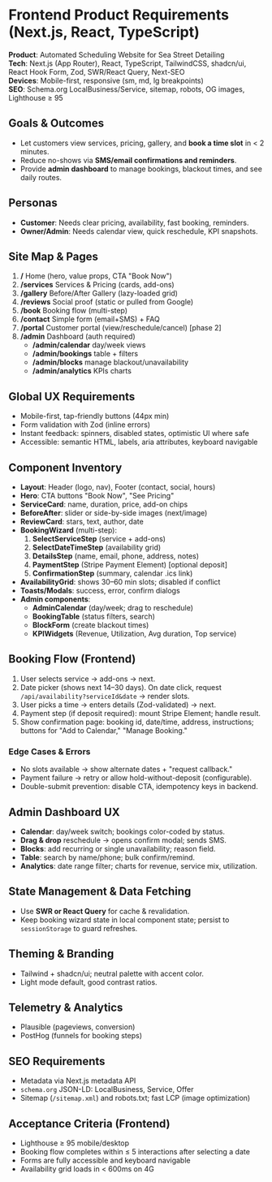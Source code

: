 # Frontend Product Requirements (Next.js, React, TypeScript)

**Product**: Automated Scheduling Website for Sea Street Detailing  
**Tech**: Next.js (App Router), React, TypeScript, TailwindCSS, shadcn/ui, React Hook Form, Zod, SWR/React Query, Next-SEO  
**Devices**: Mobile-first, responsive (sm, md, lg breakpoints)  
**SEO**: Schema.org LocalBusiness/Service, sitemap, robots, OG images, Lighthouse ≥ 95

## Goals & Outcomes
- Let customers view services, pricing, gallery, and **book a time slot** in < 2 minutes.
- Reduce no-shows via **SMS/email confirmations and reminders**.
- Provide **admin dashboard** to manage bookings, blackout times, and see daily routes.

## Personas
- **Customer**: Needs clear pricing, availability, fast booking, reminders.
- **Owner/Admin**: Needs calendar view, quick reschedule, KPI snapshots.

## Site Map & Pages
1. **/** Home (hero, value props, CTA "Book Now")
2. **/services** Services & Pricing (cards, add-ons)
3. **/gallery** Before/After Gallery (lazy-loaded grid)
4. **/reviews** Social proof (static or pulled from Google)
5. **/book** Booking flow (multi-step)
6. **/contact** Simple form (email+SMS) + FAQ
7. **/portal** Customer portal (view/reschedule/cancel) [phase 2]
8. **/admin** Dashboard (auth required)
   - **/admin/calendar** day/week views
   - **/admin/bookings** table + filters
   - **/admin/blocks** manage blackout/unavailability
   - **/admin/analytics** KPIs charts

## Global UX Requirements
- Mobile-first, tap-friendly buttons (44px min)
- Form validation with Zod (inline errors)
- Instant feedback: spinners, disabled states, optimistic UI where safe
- Accessible: semantic HTML, labels, aria attributes, keyboard navigable

## Component Inventory
- **Layout**: Header (logo, nav), Footer (contact, social, hours)
- **Hero**: CTA buttons "Book Now", "See Pricing"
- **ServiceCard**: name, duration, price, add-on chips
- **BeforeAfter**: slider or side-by-side images (next/image)
- **ReviewCard**: stars, text, author, date
- **BookingWizard** (multi-step):
  1. **SelectServiceStep** (service + add-ons)
  2. **SelectDateTimeStep** (availability grid)
  3. **DetailsStep** (name, email, phone, address, notes)
  4. **PaymentStep** (Stripe Payment Element) [optional deposit]
  5. **ConfirmationStep** (summary, calendar .ics link)
- **AvailabilityGrid**: shows 30–60 min slots; disabled if conflict
- **Toasts/Modals**: success, error, confirm dialogs
- **Admin components**:
  - **AdminCalendar** (day/week; drag to reschedule)
  - **BookingTable** (status filters, search)
  - **BlockForm** (create blackout times)
  - **KPIWidgets** (Revenue, Utilization, Avg duration, Top service)

## Booking Flow (Frontend)
1. User selects service → add-ons → next.
2. Date picker (shows next 14–30 days). On date click, request `/api/availability?serviceId&date` → render slots.
3. User picks a time → enters details (Zod-validated) → next.
4. Payment step (if deposit required): mount Stripe Element; handle result.
5. Show confirmation page: booking id, date/time, address, instructions; buttons for "Add to Calendar," "Manage Booking."

### Edge Cases & Errors
- No slots available → show alternate dates + "request callback."
- Payment failure → retry or allow hold-without-deposit (configurable).
- Double-submit prevention: disable CTA, idempotency keys in backend.

## Admin Dashboard UX
- **Calendar**: day/week switch; bookings color-coded by status.
- **Drag & drop** reschedule → opens confirm modal; sends SMS.
- **Blocks**: add recurring or single unavailability; reason field.
- **Table**: search by name/phone; bulk confirm/remind.
- **Analytics**: date range filter; charts for revenue, service mix, utilization.

## State Management & Data Fetching
- Use **SWR or React Query** for cache & revalidation.
- Keep booking wizard state in local component state; persist to `sessionStorage` to guard refreshes.

## Theming & Branding
- Tailwind + shadcn/ui; neutral palette with accent color.
- Light mode default, good contrast ratios.

## Telemetry & Analytics
- Plausible (pageviews, conversion)
- PostHog (funnels for booking steps)

## SEO Requirements
- Metadata via Next.js metadata API
- `schema.org` JSON-LD: LocalBusiness, Service, Offer
- Sitemap (`/sitemap.xml`) and robots.txt; fast LCP (image optimization)

## Acceptance Criteria (Frontend)
- Lighthouse ≥ 95 mobile/desktop
- Booking flow completes within ≤ 5 interactions after selecting a date
- Forms are fully accessible and keyboard navigable
- Availability grid loads in < 600ms on 4G